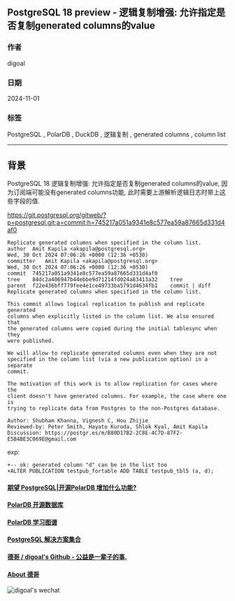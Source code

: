 ## PostgreSQL 18 preview - 逻辑复制增强: 允许指定是否复制generated columns的value  
                                                                                        
### 作者                                                            
digoal                                                            
                                                                   
### 日期                                                                 
2024-11-01                                                           
                                                                
### 标签                                                              
PostgreSQL , PolarDB , DuckDB , 逻辑复制 , generated columns , column list                    
                                                                                       
----                                                                
                                                                              
## 背景      
PostgreSQL 18 逻辑复制增强: 允许指定是否复制generated columns的value, 因为订阅端可能没有generated columns功能, 此时需要上游解析逻辑日志时带上这些字段的值.    
  
https://git.postgresql.org/gitweb/?p=postgresql.git;a=commit;h=745217a051a9341e8c577ea59a87665d331d4af0  
```  
Replicate generated columns when specified in the column list.  
author	Amit Kapila <akapila@postgresql.org>	  
Wed, 30 Oct 2024 07:06:26 +0000 (12:36 +0530)  
committer	Amit Kapila <akapila@postgresql.org>	  
Wed, 30 Oct 2024 07:06:26 +0000 (12:36 +0530)  
commit	745217a051a9341e8c577ea59a87665d331d4af0  
tree	84dc2a406947b44ebbe9d71214fd024a83413a32	tree  
parent	f22e436bff779fee4e1ce49733ba5791d4634fb1	commit | diff  
Replicate generated columns when specified in the column list.  
  
This commit allows logical replication to publish and replicate generated  
columns when explicitly listed in the column list. We also ensured that  
the generated columns were copied during the initial tablesync when they  
were published.  
  
We will allow to replicate generated columns even when they are not  
specified in the column list (via a new publication option) in a separate  
commit.  
  
The motivation of this work is to allow replication for cases where the  
client doesn't have generated columns. For example, the case where one is  
trying to replicate data from Postgres to the non-Postgres database.  
  
Author: Shubham Khanna, Vignesh C, Hou Zhijie  
Reviewed-by: Peter Smith, Hayato Kuroda, Shlok Kyal, Amit Kapila  
Discussion: https://postgr.es/m/B80D17B2-2C8E-4C7D-87F2-E5B4BE3C069E@gmail.com  
```  
  
exp:   
```  
+-- ok: generated column "d" can be in the list too  
+ALTER PUBLICATION testpub_fortable ADD TABLE testpub_tbl5 (a, d);  
```  
  
  
#### [期望 PostgreSQL|开源PolarDB 增加什么功能?](https://github.com/digoal/blog/issues/76 "269ac3d1c492e938c0191101c7238216")
  
  
#### [PolarDB 开源数据库](https://openpolardb.com/home "57258f76c37864c6e6d23383d05714ea")
  
  
#### [PolarDB 学习图谱](https://www.aliyun.com/database/openpolardb/activity "8642f60e04ed0c814bf9cb9677976bd4")
  
  
#### [PostgreSQL 解决方案集合](../201706/20170601_02.md "40cff096e9ed7122c512b35d8561d9c8")
  
  
#### [德哥 / digoal's Github - 公益是一辈子的事.](https://github.com/digoal/blog/blob/master/README.md "22709685feb7cab07d30f30387f0a9ae")
  
  
#### [About 德哥](https://github.com/digoal/blog/blob/master/me/readme.md "a37735981e7704886ffd590565582dd0")
  
  
![digoal's wechat](../pic/digoal_weixin.jpg "f7ad92eeba24523fd47a6e1a0e691b59")
  
